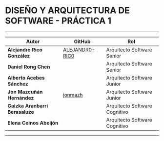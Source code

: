# DISEÑO Y ARQUITECTURA DE SOFTWARE - PRÁCTICA 1
---
| Autor                     | GitHub                                   |  Rol|
|---------------------------|------------------------------------------|-----------------|
| **Alejandro Rico González**| [ALEJANDR0-RIC0](https://github.com/ALEJANDR0-RIC0) | Arquitecto Software Senior|
| **Daniel Rong Chen** |                  | Arquitecto Software Senior|
| **Alberto Acebes Sánchez**|                    | Arquitecto Software Junior|
| **Jon Mazcuñán Hernández** | [jonmazh](https://github.com/jonmazh) | Arquitecto Software Junior |
| **Gaizka Aranbarri Berasaluze** |                    | Arquitecto Software Cognitivo |
| **Elena Ceinos Abeijón** |                      | Arquitecto Software Cognitivo |
---
